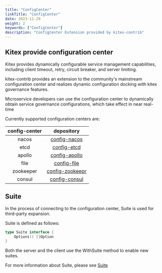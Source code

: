 ```yaml
---
title: "ConfigCenter"
linkTitle: "ConfigCenter"
date: 2023-11-29
weight: 2
keywords: ["ConfigCenter"]
description: "ConfigCenter Extension provided by kitex-contrib"
---
```


## Kitex provide configuration center

Kitex provides dynamically configurable service management capabilities, including client timeout, retry, circuit breaker, and server limiting.

kitex-contrib provides an extension to the community's mainstream configuration center and realizes dynamic configuration docking with kitex governance features.

Microservice developers can use the configuration center to dynamically obtain service governance configurations, which take effect in near real-time

Currently supported configuration centers are:

| config-center |                              depository                              |
| :-----------: | :------------------------------------------------------------------: |
|     nacos     |    [config-nacos](https://github.com/kitex-contrib/config-nacos)     |
|     etcd      |     [config-etcd](https://github.com/kitex-contrib/config-etcd)      |
|    apollo     |   [config-apollo](https://github.com/kitex-contrib/config-apollo)    |
|     file      |     [config-file](https://github.com/kitex-contrib/config-file)      |
|   zookeeper   | [config-zookeepr](https://github.com/kitex-contrib/config-zookeeper) |
|    consul     |   [config-consul](https://github.com/kitex-contrib/config-consul)    |

## Suite

In the process of connecting to the configuration center, Suite is used for third-party expansion.

Suite is defined as follows:

```go
type Suite interface {
    Options() []Option
}
```

Both the server and the client use the WithSuite method to enable new suites.

For more information about Suite, please see [Suite](../../framework-exten/suite)
